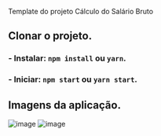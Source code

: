 

Template do projeto Cálculo do Salário Bruto

## Clonar o projeto.

### - Instalar: `npm install` ou `yarn`.

### - Iniciar: `npm start` ou `yarn start`.

## Imagens da aplicação.
![image](https://user-images.githubusercontent.com/90730383/154768467-10da4098-0085-4d78-8dda-bce9e1da741e.png)
![image](https://user-images.githubusercontent.com/90730383/154767858-7ca95ec5-b93f-436f-ab20-2693fdce7b93.png)


